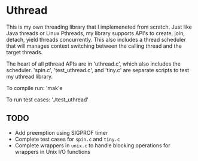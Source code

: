 # Uthread

This is my own threading library that I implemeneted from scratch. Just like Java threads or Linux Pthreads,
my library supports API's to create, join, detach, yield threads concurrently. This also includes a thread scheduler that will manages context switching between the calling thread and the target threads.

The heart of all pthread APIs are in 'uthread.c', which also includes the scheduler.
'spin.c', 'test_uthread.c', and 'tiny.c' are separate scripts to test my uthread library.

To compile run: 'mak'e

To run test cases: './test_uthread'

## TODO
- Add preemption using SIGPROF timer
- Complete test cases for `spin.c` and `tiny.c`
- Complete wrappers in `unix.c` to handle blocking operations for wrappers in Unix I/O functions

